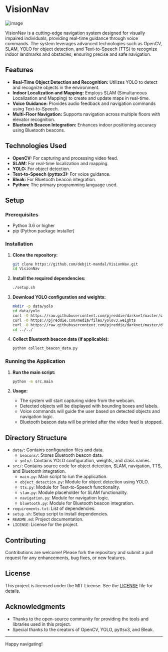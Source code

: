 
# VisionNav

![image](https://github.com/user-attachments/assets/6b2de43a-e4a1-4c49-99f2-005425f23ac4)

VisionNav is a cutting-edge navigation system designed for visually impaired individuals, providing real-time guidance through voice commands. The system leverages advanced technologies such as OpenCV, SLAM, YOLO for object detection, and Text-to-Speech (TTS) to recognize indoor landmarks and obstacles, ensuring precise and safe navigation.

## Features

- **Real-Time Object Detection and Recognition:** Utilizes YOLO to detect and recognize objects in the environment.
- **Indoor Localization and Mapping:** Employs SLAM (Simultaneous Localization and Mapping) to create and update maps in real-time.
- **Voice Guidance:** Provides audio feedback and navigation commands using Text-to-Speech.
- **Multi-Floor Navigation:** Supports navigation across multiple floors with elevator recognition.
- **Bluetooth Beacon Integration:** Enhances indoor positioning accuracy using Bluetooth beacons.

## Technologies Used

- **OpenCV:** For capturing and processing video feed.
- **SLAM:** For real-time localization and mapping.
- **YOLO:** For object detection.
- **Text-to-Speech (pyttsx3):** For voice guidance.
- **Bleak:** For Bluetooth beacon integration.
- **Python:** The primary programming language used.

## Setup

### Prerequisites

- Python 3.6 or higher
- pip (Python package installer)

### Installation

1. **Clone the repository:**

    ```bash
    git clone https://github.com/debjit-mandal/VisionNav.git
    cd VisionNav
    ```

2. **Install the required dependencies:**

    ```bash
    ./setup.sh
    ```

3. **Download YOLO configuration and weights:**

    ```bash
    mkdir -p data/yolo
    cd data/yolo
    curl -O https://raw.githubusercontent.com/pjreddie/darknet/master/cfg/yolov3.cfg
    curl -O https://pjreddie.com/media/files/yolov3.weights
    curl -O https://raw.githubusercontent.com/pjreddie/darknet/master/data/coco.names
    cd ../../
    ```

4. **Collect Bluetooth beacon data (if applicable):**

    ```bash
    python collect_beacon_data.py
    ```

### Running the Application

1. **Run the main script:**

    ```bash
    python -m src.main
    ```

2. **Usage:**

    - The system will start capturing video from the webcam.
    - Detected objects will be displayed with bounding boxes and labels.
    - Voice commands will guide the user based on detected objects and navigation logic.
    - Bluetooth beacon data will be printed after the video feed is stopped.

## Directory Structure

- `data/`: Contains configuration files and data.
  - `beacons/`: Stores Bluetooth beacon data.
  - `yolo/`: Contains YOLO configuration, weights, and class names.
- `src/`: Contains source code for object detection, SLAM, navigation, TTS, and Bluetooth integration.
  - `main.py`: Main script to run the application.
  - `object_detection.py`: Module for object detection using YOLO.
  - `tts.py`: Module for Text-to-Speech functionality.
  - `slam.py`: Module placeholder for SLAM functionality.
  - `navigation.py`: Module for navigation logic.
  - `bluetooth.py`: Module for Bluetooth beacon integration.
- `requirements.txt`: List of dependencies.
- `setup.sh`: Setup script to install dependencies.
- `README.md`: Project documentation.
- `LICENSE`: License for the project.


## Contributing

Contributions are welcome! Please fork the repository and submit a pull request for any enhancements, bug fixes, or new features.

## License

This project is licensed under the MIT License. See the [LICENSE](./LICENSE) file for details.

## Acknowledgments

- Thanks to the open-source community for providing the tools and libraries used in this project.
- Special thanks to the creators of OpenCV, YOLO, pyttsx3, and Bleak.

------------------------------------------------------------------------

Happy navigating!
